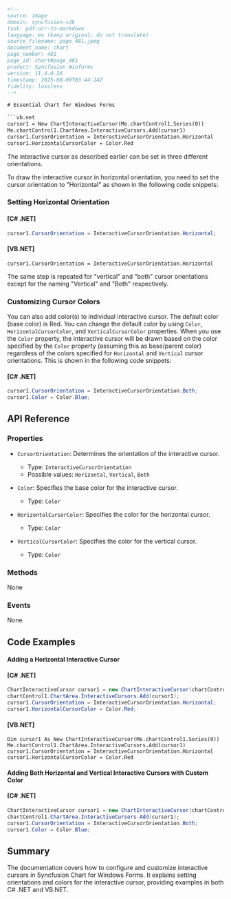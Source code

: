 ```html
<!-- 
source: image
domain: syncfusion-sdk
task: pdf-ocr-to-markdown
language: en (keep original; do not translate)
source_filename: page_481.jpeg
document_name: chart
page_number: 481
page_id: chart#page_481
product: Syncfusion Winforms
version: 11.4.0.26
timestamp: 2025-08-09T03:44:24Z
fidelity: lossless
-->

# Essential Chart for Windows Forms

```vb.net
cursor1 = New ChartInteractiveCursor(Me.chartControl1.Series(0))
Me.chartControl1.ChartArea.InteractiveCursors.Add(cursor1)
cursor1.CursorOrientation = InteractiveCursorOrientation.Horizontal
cursor1.HorizontalCursorColor = Color.Red
```

The interactive cursor as described earlier can be set in three different orientations.  

To draw the interactive cursor in horizontal orientation, you need to set the cursor orientation to "Horizontal" as shown in the following code snippets:

### Setting Horizontal Orientation

#### [C# .NET]
```csharp
cursor1.CursorOrientation = InteractiveCursorOrientation.Horizontal;
```

#### [VB.NET]
```vb.net
cursor1.CursorOrientation = InteractiveCursorOrientation.Horizontal
```

The same step is repeated for "vertical" and "both" cursor orientations except for the naming "Vertical" and "Both" respectively.

### Customizing Cursor Colors

You can also add color(s) to individual interactive cursor. The default color (base color) is Red. You can change the default color by using `Color`, `HorizontalCursorColor`, and `VerticalCursorColor` properties. When you use the `Color` property, the interactive cursor will be drawn based on the color specified by the `Color` property (assuming this as base/parent color) regardless of the colors specified for `Horizontal` and `Vertical` cursor orientations. This is shown in the following code snippets:

#### [C# .NET]
```csharp
cursor1.CursorOrientation = InteractiveCursorOrientation.Both;
cursor1.Color = Color.Blue;
```

## API Reference

### Properties

- `CursorOrientation`: Determines the orientation of the interactive cursor.  
  - Type: `InteractiveCursorOrientation`
  - Possible values: `Horizontal`, `Vertical`, `Both`

- `Color`: Specifies the base color for the interactive cursor.  
  - Type: `Color`

- `HorizontalCursorColor`: Specifies the color for the horizontal cursor.  
  - Type: `Color`

- `VerticalCursorColor`: Specifies the color for the vertical cursor.  
  - Type: `Color`

### Methods

None

### Events

None

## Code Examples

#### Adding a Horizontal Interactive Cursor

#### [C# .NET]
```csharp
ChartInteractiveCursor cursor1 = new ChartInteractiveCursor(chartControl1.Series[0]);
chartControl1.ChartArea.InteractiveCursors.Add(cursor1);
cursor1.CursorOrientation = InteractiveCursorOrientation.Horizontal;
cursor1.HorizontalCursorColor = Color.Red;
```

#### [VB.NET]
```vb.net
Dim cursor1 As New ChartInteractiveCursor(Me.chartControl1.Series(0))
Me.chartControl1.ChartArea.InteractiveCursors.Add(cursor1)
cursor1.CursorOrientation = InteractiveCursorOrientation.Horizontal
cursor1.HorizontalCursorColor = Color.Red
```

#### Adding Both Horizontal and Vertical Interactive Cursors with Custom Color

#### [C# .NET]
```csharp
ChartInteractiveCursor cursor1 = new ChartInteractiveCursor(chartControl1.Series[0]);
chartControl1.ChartArea.InteractiveCursors.Add(cursor1);
cursor1.CursorOrientation = InteractiveCursorOrientation.Both;
cursor1.Color = Color.Blue;
```

## Summary

The documentation covers how to configure and customize interactive cursors in Syncfusion Chart for Windows Forms. It explains setting orientations and colors for the interactive cursor, providing examples in both C# .NET and VB.NET.

<!-- tags: [chart, windowsforms, interactivecursor, cursororientation, interactivecursors, horizontal, vertical, both, color, horizontalcursorcolor, verticalcursorcolor] keywords: [interactive cursor, chart, windows forms, cursor orientation, horizontal, vertical, both, color] -->
```